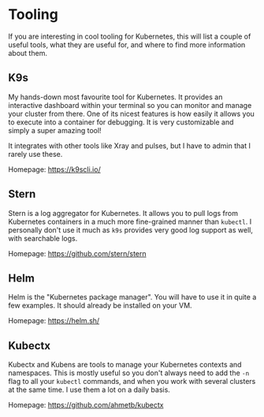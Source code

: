 # Tooling

If you are interesting in cool tooling for Kubernetes, this will list a couple of useful tools, what
they are useful for, and where to find more information about them.


## K9s

My hands-down most favourite tool for Kubernetes. It provides an interactive dashboard within your
terminal so you can monitor and manage your cluster from there. One of its nicest features is how
easily it allows you to execute into a container for debugging. It is very customizable and simply a
super amazing tool!

It integrates with other tools like Xray and pulses, but I have to admin that I rarely use these.

Homepage: https://k9scli.io/


## Stern

Stern is a log aggregator for Kubernetes. It allows you to pull logs from Kubernetes containers in a
much more fine-grained manner than `kubectl`. I personally don't use it much as `k9s` provides very
good log support as well, with searchable logs.

Homepage: https://github.com/stern/stern


## Helm

Helm is the "Kubernetes package manager". You will have to use it in quite a few examples. It should
already be installed on your VM.

Homepage: https://helm.sh/


## Kubectx

Kubectx and Kubens are tools to manage your Kubernetes contexts and namespaces. This is mostly
useful so you don't always need to add the `-n` flag to all your `kubectl` commands, and when you
work with several clusters at the same time. I use them a lot on a daily basis.

Homepage: https://github.com/ahmetb/kubectx
